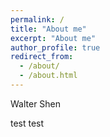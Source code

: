 ```yaml
---
permalink: /
title: "About me"
excerpt: "About me"
author_profile: true
redirect_from: 
  - /about/
  - /about.html
---
```


Walter Shen

test test
